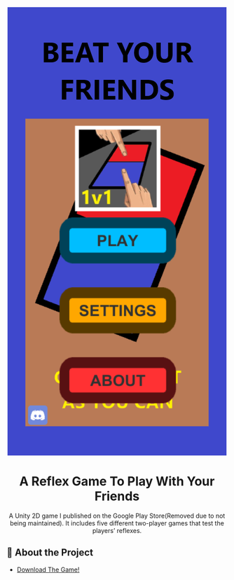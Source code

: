 <div align='center'>

<img src=https://github.com/semihtuncer/ReflexGame/blob/main/Photo-1.png alt="logo" width=500 height=1024 />

<h1>A Reflex Game To Play With Your Friends</h1>
<p>A Unity 2D game I published on the Google Play Store(Removed due to not being maintained). It includes five different two-player games that test the players’ reflexes.</p>

</div>

## :star2: About the Project
- [Download The Game!](https://semih-tuncer.itch.io/reflex)
